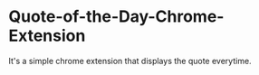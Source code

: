 # Quote-of-the-Day-Chrome-Extension


It's a simple chrome extension that displays the quote everytime.
